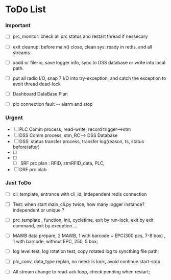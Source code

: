 # ToDo List

### Important

- [ ] prc_monitor: check all prc status and restart thread if nessecary

- [ ] exit cleanup: before main() close, clean sys: ready in redis, and all streams 

- [ ] xadd or file-io, save logger info, sync to DSS database or write into local path. 

- [ ] put all radio I/O, snap 7 I/O into try-exception, and catch the exception to avoit thread dead-lock

- [ ] Dashboard DataBase Plan

- [ ] plc connection fault -- alarm and stop

### Urgent

- [ ] PLC Comm process, read-write, record trigger-->stm
- [ ] DSS Comm process, stm_RC--> DSS Database
- [ ] DSS: status transfer process, transfer log(reason, ts, status before/after)
- [ ] 
- [ ] - [ ] SRF prc plan :  RFID, stmRFID_data, PLC, 
- [ ] DRF prc plab

### Just ToDo

- [ ] cli_template, entrance with cli_id, independent redis connection

- [ ] Test: when start main_cli.py  twice, how many logger instance? independent or unique ?

- [ ] prc_template , function, init, cycletime, exit by run-lock, exit by exit command, exit by exception....

- [ ] MAWB data prepare, 2 MAWB, 1 with barcode + EPC(300 pcs, 7-8 box) , 1 with barcode, without EPC, 250, 5 box; 

- [ ] log level test, log rotation test, copy rotated log to syncthing file path;

- [ ] plc_conv, data_type replan, no need: is lock, avoid continue start-stop

- [ ] All stream change to read-ack loop, check pending when restart;
